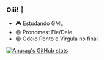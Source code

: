 ### Oiii! 👋

- 🎮 Estudando GML
- 😄 Pronomes: Ele/Dele
- 😡 Odeio Ponto e Vírgula no final

[![Anurag's GitHub stats](https://github-readme-stats.vercel.app/api?username=barbosa-jp&bg_color=00000000&theme=cobalt&text_color=ffffff&locale=pt-br&&hide_title=true&hide_border=true)](https://github.com/anuraghazra/github-readme-stats) 
